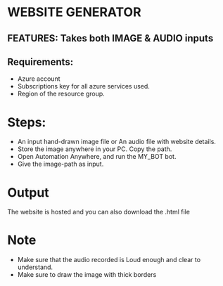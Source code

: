 # WEBSITE GENERATOR

## FEATURES:  Takes both IMAGE & AUDIO inputs

## Requirements:
  * Azure account
  * Subscriptions key for all azure services used.
  * Region of the resource group.
  
  
# Steps:
 * An input hand-drawn image file or An audio file with website details.
 * Store the image anywhere in your PC. Copy the path.
 * Open Automation Anywhere, and run the MY_BOT bot.
 * Give the image-path as input.
 
# Output
  The website is hosted and you can also download the .html file
  

# Note
  * Make sure that the audio recorded is Loud enough and clear to understand.
  * Make sure to draw the image with thick borders
  
  

